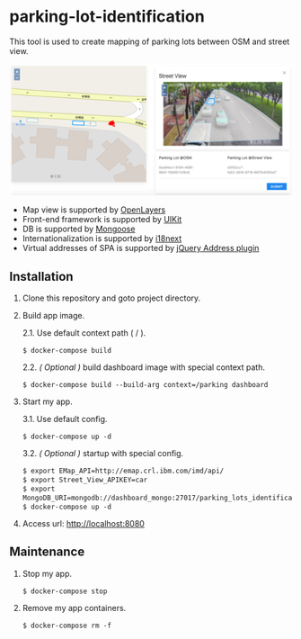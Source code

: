 # parking-lot-identification

This tool is used to create mapping of parking lots between OSM and street view.

![Dashboard](dashboard.png)

* Map view is supported by [OpenLayers](https://github.com/openlayers/openlayers)
* Front-end framework is supported by [UIKit](https://github.com/uikit/uikit)
* DB is supported by [Mongoose](https://github.com/Automattic/mongoose)
* Internationalization is supported by [i18next](https://github.com/i18next/i18next)
* Virtual addresses of SPA is supported by [jQuery Address plugin](https://github.com/asual/jquery-address)

## Installation

1. Clone this repository and goto project directory.

2. Build app image.

	2.1. Use default context path ( / ).
	
	```
	$ docker-compose build
	```
	
	2.2. *( Optional )* build dashboard image with special context path.
	
	```
	$ docker-compose build --build-arg context=/parking dashboard
	```

3. Start my app.

	3.1. Use default config.
	
	```
	$ docker-compose up -d
	```
	
	3.2. *( Optional )* startup with special config.
	
	```
	$ export EMap_API=http://emap.crl.ibm.com/imd/api/
	$ export Street_View_APIKEY=car
	$ export MongoDB_URI=mongodb://dashboard_mongo:27017/parking_lots_identification
	$ docker-compose up -d
	```

4. Access url:  [http://localhost:8080](http://localhost:8080)

## Maintenance

1. Stop my app.

	```
	$ docker-compose stop
	```

2. Remove my app containers.

	```
	$ docker-compose rm -f
	```